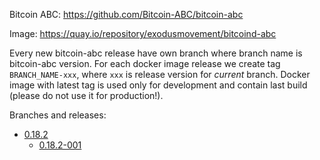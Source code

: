 Bitcoin ABC: https://github.com/Bitcoin-ABC/bitcoin-abc

Image: https://quay.io/repository/exodusmovement/bitcoind-abc

Every new bitcoin-abc release have own branch where branch name is bitcoin-abc version. For each docker image release we create tag `BRANCH_NAME-xxx`, where `xxx` is release version for *current* branch. Docker image with latest tag is used only for development and contain last build (please do not use it for production!).

Branches and releases:

  - [0.18.2](https://github.com/ExodusMovement/docker-bitcoind-abc/tree/0.18.2)
    - [0.18.2-001](https://github.com/ExodusMovement/docker-bitcoind-abc/tree/0.18.2-001)
